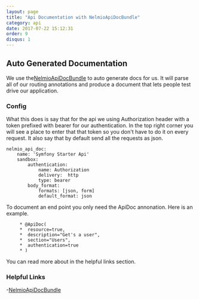 ```yaml
---
layout: page
title: "Api Documentation with NelmioApiDocBundle"
category: api
date: 2017-07-22 15:12:31
order: 9
disqus: 1
---
```



## Auto Generated Documentation

We use the[NelmioApiDocBundle](https://github.com/nelmio/NelmioApiDocBundle) to auto generate docs for us.  It will parse all of our routing annotations and produce a document that lets people test drive our application.

### Config

What this does is say that for the api we using Authorization header with a token prefixed with bearer for our authentication.  In the top right corner you will see a place to enter that that token so you don't have to do it on every request.  It also say that by default send all the requests as json.

```
nelmio_api_doc:
    name: 'Symfony Starter Api'
    sandbox:
        authentication:
            name: Authorization
            delivery:  http
            type: bearer
        body_format:
            formats: [json, form]
            default_format: json

```

To document an end point you only need the ApiDoc annonation.   Here is an example.

```
     * @ApiDoc(
     *  resource=true,
     *  description="Get's a user",
     *  section="Users",
     *  authentication=true
     * )
```

You can read more about in the helpful links section.

### Helpful Links

-[NelmioApiDocBundle](https://github.com/nelmio/NelmioApiDocBundle)
